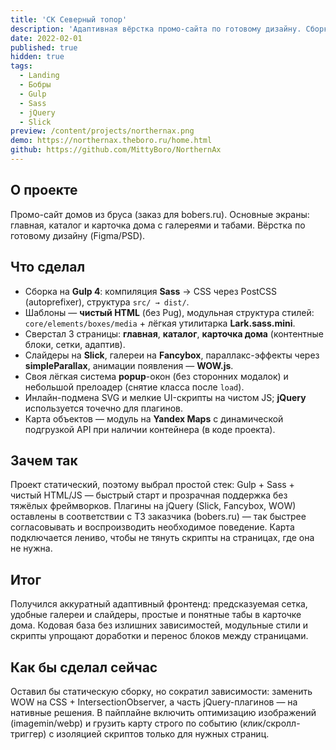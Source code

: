 ```yaml
---
title: 'СК Северный топор'
description: 'Адаптивная вёрстка промо-сайта по готовому дизайну. Сборка на Gulp и Sass, слайдеры и галереи на jQuery-плагинах.'
date: 2022-02-01
published: true
hidden: true
tags:
  - Landing
  - Бобры
  - Gulp
  - Sass
  - jQuery
  - Slick
preview: /content/projects/northernax.png
demo: https://northernax.theboro.ru/home.html
github: https://github.com/MittyBoro/NorthernAx
---
```


## О проекте

Промо-сайт домов из бруса (заказ для bobers.ru). Основные экраны: главная, каталог и карточка дома с галереями и табами. Вёрстка по готовому дизайну (Figma/PSD).

## Что сделал

- Сборка на **Gulp 4**: компиляция **Sass** → CSS через PostCSS (autoprefixer), структура `src/ → dist/`.
- Шаблоны — **чистый HTML** (без Pug), модульная структура стилей: `core/elements/boxes/media` + лёгкая утилитарка **Lark.sass.mini**.
- Сверстал 3 страницы: **главная**, **каталог**, **карточка дома** (контентные блоки, сетки, адаптив).
- Слайдеры на **Slick**, галереи на **Fancybox**, параллакс-эффекты через **simpleParallax**, анимации появления — **WOW.js**.
- Своя лёгкая система **popup**-окон (без сторонних модалок) и небольшой прелоадер (снятие класса после `load`).
- Инлайн-подмена SVG и мелкие UI-скрипты на чистом JS; **jQuery** используется точечно для плагинов.
- Карта объектов — модуль на **Yandex Maps** с динамической подгрузкой API при наличии контейнера (в коде проекта).

## Зачем так

Проект статический, поэтому выбрал простой стек: Gulp + Sass + чистый HTML/JS — быстрый старт и прозрачная поддержка без тяжёлых фреймворков. Плагины на jQuery (Slick, Fancybox, WOW) оставлены в соответствии с ТЗ заказчика (bobers.ru) — так быстрее согласовывать и воспроизводить необходимое поведение. Карта подключается лениво, чтобы не тянуть скрипты на страницах, где она не нужна.

## Итог

Получился аккуратный адаптивный фронтенд: предсказуемая сетка, удобные галереи и слайдеры, простые и понятные табы в карточке дома. Кодовая база без излишних зависимостей, модульные стили и скрипты упрощают доработки и перенос блоков между страницами.

## Как бы сделал сейчас

Оставил бы статическую сборку, но сократил зависимости: заменить WOW на CSS + IntersectionObserver, а часть jQuery-плагинов — на нативные решения. В пайплайне включить оптимизацию изображений (imagemin/webp) и грузить карту строго по событию (клик/скролл-триггер) с изоляцией скриптов только для нужных страниц.
